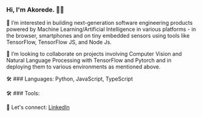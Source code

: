 
### Hi, I'm Akorede. 👨‍💻

👋 I’m interested in building next-generation software engineering products powered by Machine Learning/Artificial Intelligence in various platforms - in the browser, smartphones and on tiny embedded sensors using tools like TensorFlow, TensorFlow JS, and Node Js.

💞️ I’m looking to collaborate on projects involving Computer Vision and Natural Language Processing with TensorFlow and Pytorch and in deploying them to various environments as mentioned above.

🛠️ ### Languages: Python, JavaScript, TypeScript

🛠️ ### Tools:





💬 Let's connect: [LinkedIn]([https://yourlinkedinin/adewole-akorede/]) 


<!---
Akorex/Akorex is a ✨ special ✨ repository because its `README.md` (this file) appears on your GitHub profile.
You can click the Preview link to take a look at your changes.
--->
